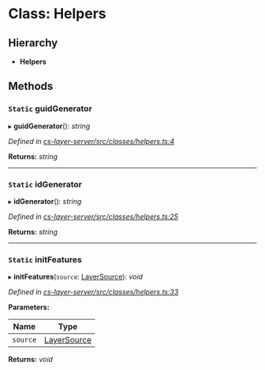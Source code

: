 # Class: Helpers

## Hierarchy

* **Helpers**

## Methods

### `Static` guidGenerator

▸ **guidGenerator**(): *string*

*Defined in [cs-layer-server/src/classes/helpers.ts:4](https://github.com/RichardHovenkamp/csnext/blob/eefa977/packages/cs-layer-server/src/classes/helpers.ts#L4)*

**Returns:** *string*

___

### `Static` idGenerator

▸ **idGenerator**(): *string*

*Defined in [cs-layer-server/src/classes/helpers.ts:25](https://github.com/RichardHovenkamp/csnext/blob/eefa977/packages/cs-layer-server/src/classes/helpers.ts#L25)*

**Returns:** *string*

___

### `Static` initFeatures

▸ **initFeatures**(`source`: [LayerSource](_cs_layer_server_src_classes_layer_source_.layersource.md)): *void*

*Defined in [cs-layer-server/src/classes/helpers.ts:33](https://github.com/RichardHovenkamp/csnext/blob/eefa977/packages/cs-layer-server/src/classes/helpers.ts#L33)*

**Parameters:**

Name | Type |
------ | ------ |
`source` | [LayerSource](_cs_layer_server_src_classes_layer_source_.layersource.md) |

**Returns:** *void*
